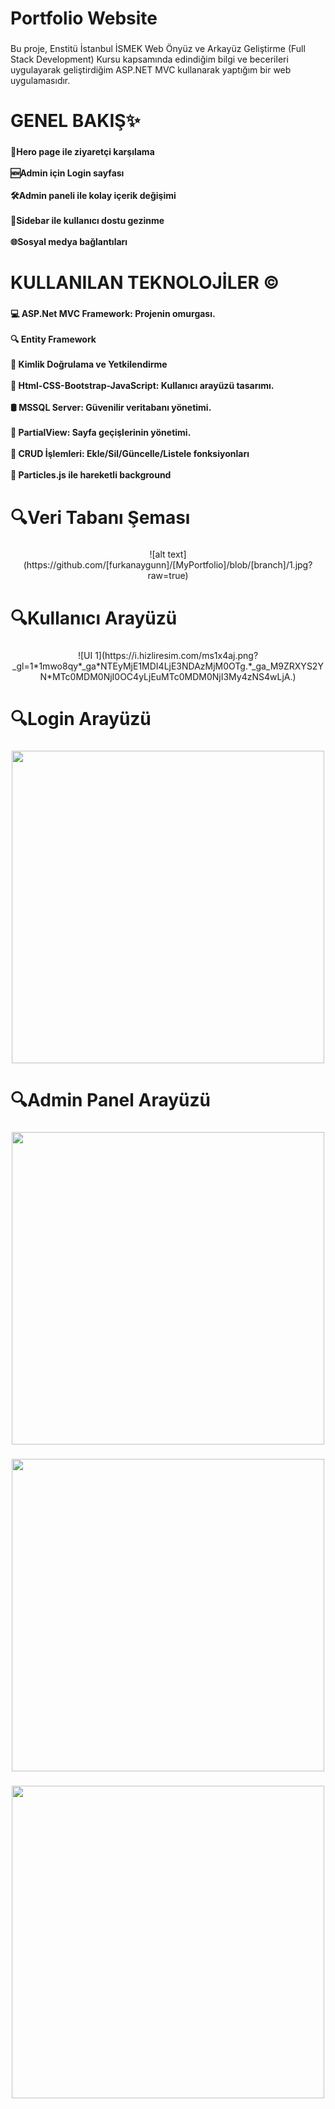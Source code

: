 <h1 align="left">Portfolio Website</h1>

###

<p align="left">Bu proje, Enstitü İstanbul İSMEK Web Önyüz ve Arkayüz Geliştirme (Full Stack Development) Kursu kapsamında edindiğim bilgi ve becerileri uygulayarak geliştirdiğim ASP.NET MVC kullanarak yaptığım bir web uygulamasıdır.</p>

###

<h1 align="left">GENEL BAKIŞ✨</h1>

###

<h4 align="left">📄Hero page ile ziyaretçi karşılama<br><br>🆕Admin için Login sayfası<br><br>🛠️Admin paneli ile kolay içerik değişimi<br><br>🧭Sidebar ile kullanıcı dostu gezinme<br><br>🌐Sosyal medya bağlantıları</h4>

###

<h1 align="left">KULLANILAN TEKNOLOJİLER ©️</h1>

###

<h4 align="left">💻 ASP.Net MVC Framework: Projenin omurgası.<br><br>🔍 Entity Framework<br><br>🔧 Kimlik Doğrulama ve Yetkilendirme<br><br>🎨 Html-CSS-Bootstrap-JavaScript: Kullanıcı arayüzü tasarımı.<br><br>🛢️ MSSQL Server: Güvenilir veritabanı yönetimi.<br><br>📑 PartialView: Sayfa geçişlerinin yönetimi.<br><br>📝 CRUD İşlemleri: Ekle/Sil/Güncelle/Listele fonksiyonları<br><br>📜 Particles.js ile hareketli background</h4>

###

<h1 align="left">🔍Veri Tabanı Şeması</h1>

###

<div align="center">
  ![alt text](https://github.com/[furkanaygunn]/[MyPortfolio]/blob/[branch]/1.jpg?raw=true)
</div>

###

<h1 align="left">🔍Kullanıcı Arayüzü</h1>

###

<div align="center">
  ![UI 1](https://i.hizliresim.com/ms1x4aj.png?_gl=1*1mwo8qy*_ga*NTEyMjE1MDI4LjE3NDAzMjM0OTg.*_ga_M9ZRXYS2YN*MTc0MDM0NjI0OC4yLjEuMTc0MDM0NjI3My4zNS4wLjA.)
</div>

###

<h1 align="left">🔍Login Arayüzü</h1>

###

<div align="center">
  <img height="500" src="https://i.hizliresim.com/8z6c4lw.png?_gl=1*zjw3nv*_ga*NTAxMDA1MTA4LjE3MzQwOTQ5NTU.*_ga_M9ZRXYS2YN*MTc0MDMyMjY4MS4zLjEuMTc0MDMyMzM3Ny43LjAuMA.."  />
</div>

###

<h1 align="left">🔍Admin Panel Arayüzü</h1>

###

<div align="center">
  <img height="500" src="https://i.hizliresim.com/2x57e3i.png?_gl=1*zj4i0e*_ga*NTEyMjE1MDI4LjE3NDAzMjM0OTg.*_ga_M9ZRXYS2YN*MTc0MDMyMzQ5Ny4xLjEuMTc0MDMyMzUyMC4zNy4wLjA."  />
</div>

###

<div align="center">
  <img height="500" src="https://i.hizliresim.com/5xlb5mm.png?_gl=1*mn4p3c*_ga*NTEyMjE1MDI4LjE3NDAzMjM0OTg.*_ga_M9ZRXYS2YN*MTc0MDMyMzQ5Ny4xLjEuMTc0MDMyMzYxOS4zNy4wLjA."  />
</div>

###

<div align="center">
  <img height="500" src="https://i.hizliresim.com/hnvj76m.png?_gl=1*1d14746*_ga*NTEyMjE1MDI4LjE3NDAzMjM0OTg.*_ga_M9ZRXYS2YN*MTc0MDMyMzQ5Ny4xLjEuMTc0MDMyMzY4Ny41MC4wLjA."  />
</div>

###
